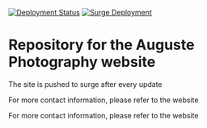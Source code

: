 [![Deployment Status](https://github.com/emecdelam/auguste_photo/actions/workflows/deploy.yaml/badge.svg)](https://github.com/emecdelam/auguste_photo/actions/)
[![Surge Deployment](https://img.shields.io/badge/Deployed%20on-Surge.sh-brightgreen)](https://auguste-photography.surge.sh)

# Repository for the Auguste Photography website

The site is pushed to surge after every update

For more contact information, please refer to the website


For more contact information, please refer to the website
